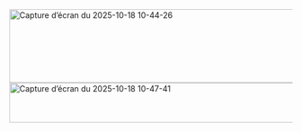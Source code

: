 <img width="883" height="131" alt="Capture d’écran du 2025-10-18 10-44-26" src="https://github.com/user-attachments/assets/24d0e194-4897-48d8-8804-c98735718041" />

<img width="863" height="71" alt="Capture d’écran du 2025-10-18 10-47-41" src="https://github.com/user-attachments/assets/2f30d6c4-225e-40fe-a454-4845429b59a8" />
